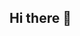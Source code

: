 ## Hi there 👋

<!--
**Je suis Khawla Abroug, engenieure data scieniste passionné par [l'inteligence artificielle , Analyse de donnée  ]

Here are some ideas to get you started:

🔭 Actuellement, je travaille sur : .
- 🌱 J'apprends actuellement : 
- 📫 Contactez-moi : https://www.linkedin.com/in/khawla-abroug-2a49b7258/.

Merci de visiter mon profil GitHub !
-->

